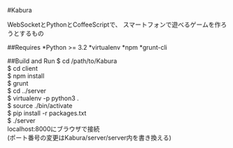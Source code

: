 #Kabura

WebSocketとPythonとCoffeeScriptで、
スマートフォンで遊べるゲームを作ろうとするもの

##Requires
*Python >= 3.2
*virtualenv
*npm
*grunt-cli

##Build and Run
$ cd /path/to/Kabura  
$ cd client  
$ npm install  
$ grunt  
$ cd ../server  
$ virtualenv -p python3 .  
$ source ./bin/activate  
$ pip install -r packages.txt  
$ ./server  
localhost:8000にブラウザで接続  
(ポート番号の変更はKabura/server/server内を書き換える)  
